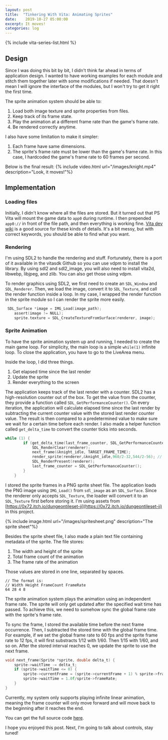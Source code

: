 ```yaml
---
layout: post
title:  "Tinkering With Vita: Animating Sprites"
date:    2019-10-27 05:00:00
excerpt: It moves!
categories: log
---
```

{% include vita-series-list.html %}


## Design
Since I was doing this bit by bit, I didn't think far ahead in terms of application design. I wanted to have working examples for each module and stitch them together later with some modifications if needed. That doesn't mean I will ignore the interface of the modules, but I won't try to get it right the first time.

The sprite animation system should be able to:
1. Load both image texture and sprite properties from files.
2. Keep track of its frame state.
3. Play the animation at a different frame rate than the game's frame rate.
4. Be rendered correctly anytime.

I also have some limitation to make it simpler:
1. Each frame have same dimensions.
2. The sprite's frame rate must be lower than the game's frame rate. In this case, I hardcoded the game's frame rate to 60 frames per second.

Below is the final result:
{% include video.html url="/images/knight.mp4" description="Look, it moves!"%}

## Implementation
### Loading files
Initially, I didn't know where all the files are stored. But it turned out that PS Vita will mount the game data to `app0` during runtime. I then prepended `app0://` in front of the file path, and then everything is working fine. [Vita dev wiki](https://playstationdev.wiki/psvitadevwiki/index.php?title=Main_Page) is a good source for these kinds of details. It's a bit messy, but with correct keywords, you should be able to find what you want.

### Rendering
I'm using SDL2 to handle the rendering and stuff. Fortunately, there is a port of it available in the vitasdk Github so you can use vdpm to install the library. By using sdl2 and sdl2_image, you will also need to install vita2d, libwebp, libjpeg, and zlib. You can also get those using vdpm.

To render graphics using SDL2, we first need to create an `SDL_Window` and `SDL_Renderer`. Then, we load the image, convert it to `SDL_Texture`, and call the render function inside a loop. In my case, I wrapped the render function in the sprite module so I can render the sprite more easily.

```c
 SDL_Surface *image = IMG_Load(image_path);
    assert(image != NULL);
    sprite.texture = SDL_CreateTextureFromSurface(renderer, image);
```

### Sprite Animation
To have the sprite animation system up and running, I needed to create the main game loop. For simplicity, the main loop is a simple `while(1)` infinite loop. To close the application, you have to go to the LiveArea menu.

Inside the loop, I did three things.
1. Get elapsed time since the last render
2. Update the sprite
3. Render everything to the screen

The application keeps track of the last render with a counter. SDL2 has a high-resolution counter out of the box. To get the value from the counter, they provide a function called `SDL_GetPerformanceCounter()`. On every iteration, the application will calculate elapsed time since the last render by subtracting the current counter value with the stored last render counter value. The result is then compared to a predetermined value to make sure we wait for a certain time before each render. I also made a helper function called `get_delta_time` to convert the counter ticks into seconds.

```c
while (1) {
        if (get_delta_time(last_frame_counter, SDL_GetPerformanceCounter()) >= TARGET_FRAME_TIME) {
            SDL_RenderClear(renderer);
            next_frame(&knight_idle, TARGET_FRAME_TIME);
            render_sprite(renderer,&knight_idle,960/2-32,544/2-56); // I hardcoded the values for simplicity
            SDL_RenderPresent(renderer);
            last_frame_counter = SDL_GetPerformanceCounter();
        }
    }
```

I stored the sprite frames in a PNG sprite sheet file. The application loads the PNG image using `IMG_Load()` from `sdl_image` as an `SDL_Surface`. Since the renderer only accepts `SDL_Texture`, the loader will convert it to an `SDL_Texture` first before storing it. I'm using assets from [https://0x72.itch.io/dungeontileset-ii](https://0x72.itch.io/dungeontileset-ii) in this project.

{% include image.html url="/images/spritesheet.png" description="The sprite sheet"%}

Besides the sprite sheet file, I also made a plain text file containing metadata of the sprite. The file stores:
1. The width and height of the sprite
2. Total frame count of the animation
3. The frame rate of the animation

Those values are stored in one line, separated by spaces.

```
// The format is:
// Width Height FrameCount FrameRate
64 28 4 8
```

The sprite animation system plays the animation using an independent frame rate. The sprite will only get updated after the specified wait time has passed. To achieve this, we need to somehow sync the global frame rate with the sprite's frame rate. 

To sync the frame, I stored the available time before the next frame occurrence. Then, I subtracted the stored time with the global frame time. For example, if we set the global frame rate to 60 fps and the sprite frame rate to 12 fps, it will first substracts 1/12 with 1/60. Then 1/15 with 1/60, and so on. After the stored interval reaches 0, we update the sprite to use the next frame. 

```c
void next_frame(Sprite *sprite, double delta_t) {
    sprite->waitTime -= delta_t;
    if (sprite->waitTime <= 0) {
        sprite->currentFrame = (sprite->currentFrame + 1) % sprite->frameCount;
        sprite->waitTime = 1.0f/sprite->frameRate;
    }
}
```

Currently, my system only supports playing infinite linear animation, meaning the frame counter will only move forward and will move back to the beginning after it reaches the end.

You can get the full source code [here](https://github.com/adinb/vita-playground/tree/master/sprite_sheet). 

I hope you enjoyed this post. Next, I'm going to talk about controls, stay tuned!



